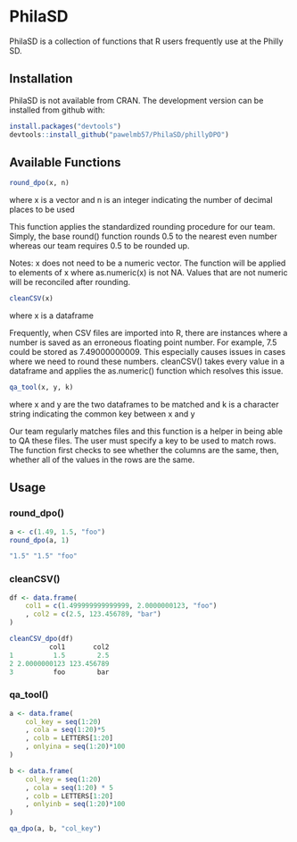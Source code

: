 # PhilaSD


PhilaSD is a collection of functions that R users frequently use at the Philly SD.  

## Installation

PhilaSD is not available from CRAN.  The development version can be installed from github with:

```r
install.packages("devtools")
devtools::install_github("pawelmb57/PhilaSD/phillyDPO")
```


## Available Functions

```r
round_dpo(x, n)
```
where x is a vector and n is an integer indicating the number of decimal places to be used

This function applies the standardized rounding procedure for our team.  Simply, the base round() function rounds 0.5 to the nearest even number whereas our team requires 0.5 to be rounded up.

Notes: x does not need to be a numeric vector.  The function will be applied to elements of x where as.numeric(x) is not NA.  Values that are not numeric will be reconciled after rounding.

```r
cleanCSV(x)
```
where x is a dataframe

Frequently, when CSV files are imported into R, there are instances where a number is saved as an erroneous floating point number.  For example, 7.5 could be stored as 7.49000000009.  This especially causes issues in cases where we need to round these numbers.  cleanCSV() takes every value in a dataframe and applies the as.numeric() function which resolves this issue.


```r
qa_tool(x, y, k)
```
where x and y are the two dataframes to be matched and k is a character string indicating the common key between x and y

Our team regularly matches files and this function is a helper in being able to QA these files.  The user must specify a key to be used to match rows.  The function first checks to see whether the columns are the same, then, whether all of the values in the rows are the same.



## Usage

### round_dpo()
```r
a <- c(1.49, 1.5, "foo")
round_dpo(a, 1)

"1.5" "1.5" "foo"

```

### cleanCSV()
```r
df <- data.frame(
    col1 = c(1.499999999999999, 2.0000000123, "foo")
    , col2 = c(2.5, 123.456789, "bar")
)

cleanCSV_dpo(df)
          col1       col2
1          1.5        2.5
2 2.0000000123 123.456789
3          foo        bar

```


### qa_tool()
```r
a <- data.frame(
    col_key = seq(1:20)
    , cola = seq(1:20)*5
    , colb = LETTERS[1:20]
    , onlyina = seq(1:20)*100
)

b <- data.frame(
    col_key = seq(1:20)
    , cola = seq(1:20) * 5
    , colb = LETTERS[1:20]
    , onlyinb = seq(1:20)*100
)

qa_dpo(a, b, "col_key")
```









